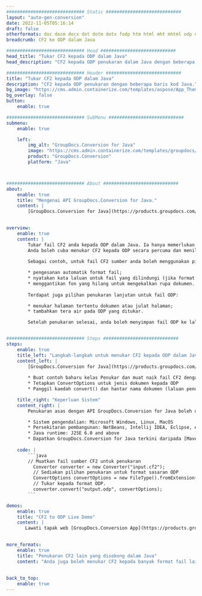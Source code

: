 ```yaml
---
############################# Static ############################
layout: "auto-gen-conversion"
date: 2022-11-05T05:16:14
draft: false
otherformats: doc docm docx dot dotm dotx fodp htm html mht mhtml odp odt otp pot potm potx pps ppsm ppsx ppt pptm pptx rtf
breadcrumb: CF2 ke ODP dalam Java

############################# Head ############################
head_title: "Tukar CF2 kepada ODP dalam Java"
head_description: "CF2 kepada ODP penukaran dalam Java dengan beberapa baris kod. Tukar lebih 160 format fail menggunakan API penukaran dokumen GroupDocs untuk Java"

############################# Header ############################
title: "Tukar CF2 kepada ODP dalam Java"
description: "CF2 kepada ODP penukaran dengan beberapa baris kod Java."
bg_image: "https://cms.admin.containerize.com/templates/aspose/App_Themes/V3/images/bg/header1.png"
bg_overlay: false
button:
    enable: true

############################# SubMenu ############################
submenu:
    enable: true

    left:
        img_alt: "GroupDocs.Conversion for Java"
        image: "https://cms.admin.containerize.com/templates/groupdocs/images/product-logos/90x90-noborder/groupdocs-conversion-java.png"
        product: "GroupDocs.Conversion"
        platform: "Java"



############################# About ############################
about:
    enable: true
    title: "Mengenai API GroupDocs.Conversion for Java."
    content: |
        [GroupDocs.Conversion for Java](https://products.groupdocs.com/conversion/java/) ialah API penukaran format fail lanjutan untuk menukar antara imej popular dan format dokumen seperti Microsoft Office, OpenDocument, PDF, HTML, e-mel, CAD. dan banyak lagi dengan hanya beberapa baris kod. API asli secara automatik mengesan format dokumen asal dan menawarkan banyak pilihan untuk menyesuaikan dokumen yang ditukar. Bersama-sama dengan fungsi mengekstrak maklumat daripada dokumen, ia juga menyokong caching hasil penukaran ke cakera tempatan secara lalai. Walau bagaimanapun, sebarang jenis storan cache boleh disokong dengan melaksanakan antara muka yang sesuai - Amazon S3, Dropbox, Google Drive, Windows Azure, Reddis atau mana-mana yang lain.
    

overview:
    enable: true
    content: |
        Tukar fail CF2 anda kepada ODP dalam Java. Ia hanya memerlukan beberapa baris kod Java pada mana-mana platform pilihan anda, seperti Windows, Linux, macOS.
        Anda boleh cuba menukar CF2 kepada ODP secara percuma dan menilai kualiti hasil penukaran. Bersama-sama dengan skrip penukaran fail mudah, anda boleh mencuba pilihan yang lebih canggih untuk memuatkan fail sumber CF2 dan menyimpan output ODP. 
        
        Sebagai contoh, untuk fail CF2 sumber anda boleh menggunakan pilihan pemuatan berikut:

        * pengesanan automatik format fail;
        * nyatakan kata laluan untuk fail yang dilindungi (jika format fail menyokongnya);
        * menggantikan fon yang hilang untuk mengekalkan rupa dokumen.
        
        Terdapat juga pilihan penukaran lanjutan untuk fail ODP:

        * menukar halaman tertentu dokumen atau julat halaman;
        * tambahkan tera air pada ODP yang ditukar.

        Setelah penukaran selesai, anda boleh menyimpan fail ODP ke laluan fail setempat anda atau ke mana-mana storan pihak ketiga seperti FTP, Amazon S3, Google Drive, Dropbox dll. Sila ambil perhatian - untuk menukar CF2 kepada ODP, anda tidak perlu memasang sebarang perisian tambahan, seperti MS Office, Open Office, Adobe Acrobat Reader dsb.


############################# Steps ############################
steps:
    enable: true
    title_left: "Langkah-langkah untuk menukar CF2 kepada ODP dalam Java"
    content_left: |
        [GroupDocs.Conversion for Java](https://products.groupdocs.com/conversion/java/) membenarkan pembangun menukar fail CF2 kepada ODP dengan mudah dengan beberapa baris kod.
        
        * Buat contoh baharu kelas Penukar dan muat naik fail CF2 dengan laluan penuh
        * Tetapkan ConvertOptions untuk jenis dokumen kepada ODP
        * Panggil kaedah convert() dan hantar nama dokumen (laluan penuh) dan format (ODP) sebagai parameter

    title_right: "Keperluan Sistem"
    content_right: |
        Penukaran asas dengan API GroupDocs.Conversion for Java boleh dilakukan dengan hanya beberapa baris kod. API kami disokong pada semua platform dan sistem pengendalian utama. Sebelum melaksanakan kod di bawah, pastikan anda mempunyai prasyarat berikut dipasang pada sistem anda.

        * Sistem pengendalian: Microsoft Windows, Linux, MacOS
        * Persekitaran pembangunan: NetBeans, Intellij IDEA, Eclipse, etc.
        * Java runtime: J2SE 6.0 and above
        * Dapatkan GroupDocs.Conversion for Java terkini daripada [Maven](https://repository.groupdocs.com/webapp/#/artifacts/browse/tree/General/repo/com/groupdocs/groupdocs-conversion)
         
    code: |
        ```java    
        // Muatkan fail sumber CF2 untuk penukaran
          Converter converter = new Converter("input.cf2");
          // Sediakan pilihan penukaran untuk format sasaran ODP
          ConvertOptions convertOptions = new FileType().fromExtension("odp").getConvertOptions();
          // Tukar kepada format ODP.
          converter.convert("output.odp", convertOptions);
        ```

demos:
    enable: true
    title: "CF2 to ODP Live Demo"
    content: |
       Lawati tapak web [GroupDocs.Conversion App](https://products.groupdocs.app/conversion/family) kami dan cuba CF2 kepada ODP penukaran sekarang. Demo percuma mempunyai faedah berikut
          

more_formats:
    enable: true
    title: "Penukaran CF2 lain yang disokong dalam Java"
    content: "Anda juga boleh menukar CF2 kepada banyak format fail lain. Sila lihat senarai di bawah."
       
       
back_to_top:
    enable: true
---
```


